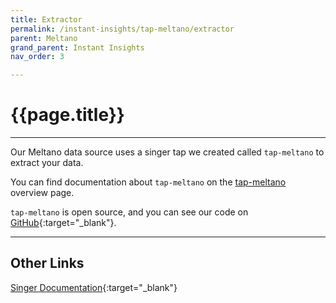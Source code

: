 ```yaml
---
title: Extractor
permalink: /instant-insights/tap-meltano/extractor
parent: Meltano
grand_parent: Instant Insights
nav_order: 3

---
```


# {{page.title}}

---

Our Meltano data source uses a singer tap we created called `tap-meltano` to extract your data. 

You can find documentation about `tap-meltano` on the [tap-meltano]({{site.baseurl}}/instant-insights/tap-meltano) overview page.

`tap-meltano` is open source, and you can see our code on [GitHub](https://github.com/Matatika/tap-meltano){:target="_blank"}.

---

## Other Links

[Singer Documentation](https://github.com/singer-io/getting-started){:target="_blank"}
